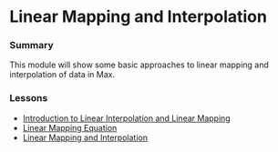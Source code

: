 # Linear Mapping and Interpolation

### Summary

This module will show some basic approaches to linear mapping and interpolation of data in Max.

### Lessons

* [Introduction to Linear Interpolation and Linear Mapping](IntroductionToLinearInterpolation&LinearMapping.html)
* [Linear Mapping Equation](1.Linear-Mapping-Equation.html)
* [Linear Mapping and Interpolation](2.Linear-Mapping-and-Interpolation.html)
